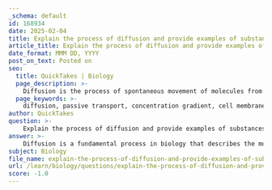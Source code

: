 ```yaml
---
_schema: default
id: 168934
date: 2025-02-04
title: Explain the process of diffusion and provide examples of substances that move by this method.
article_title: Explain the process of diffusion and provide examples of substances that move by this method.
date_format: MMM DD, YYYY
post_on_text: Posted on
seo:
  title: QuickTakes | Biology
  page_description: >-
    Diffusion is the process of spontaneous movement of molecules from areas of higher concentration to areas of lower concentration, a key principle in biology for the transport of substances across cell membranes.
  page_keywords: >-
    diffusion, passive transport, concentration gradient, cell membrane, lipid bilayer, molecular movement, oxygen, carbon dioxide, small lipids, concentration differences
author: QuickTakes
question: >-
    Explain the process of diffusion and provide examples of substances that move by this method.
answer: >-
    Diffusion is a fundamental process in biology that describes the movement of molecules from an area of higher concentration to an area of lower concentration until equilibrium is reached. This process occurs naturally and does not require energy, making it a type of passive transport.\n\n### Process of Diffusion\n1. **Concentration Gradient**: The driving force behind diffusion is the concentration gradient, which is the difference in the concentration of a substance across a space or membrane. Molecules tend to move down their concentration gradient, meaning they will move from areas where they are more concentrated to areas where they are less concentrated.\n\n2. **Mechanism**: In simple diffusion, small, nonpolar molecules can pass directly through the lipid bilayer of the cell membrane without the need for transport proteins. This movement occurs until the concentration of the substance is equal on both sides of the membrane.\n\n3. **Factors Affecting Diffusion**:\n   - **Molecule Size and Polarity**: Smaller and nonpolar molecules diffuse more easily than larger or polar molecules.\n   - **Membrane Permeability**: The composition of the membrane, including the presence of cholesterol and the types of phospholipids, can affect how easily substances can diffuse through it.\n   - **Temperature**: Higher temperatures increase the kinetic energy of molecules, leading to faster diffusion rates.\n   - **Surface Area**: A larger surface area allows more molecules to diffuse simultaneously, enhancing the overall rate of diffusion.\n   - **Distance**: The shorter the distance over which diffusion must occur, the faster the process.\n\n### Examples of Substances That Move by Diffusion\n1. **Oxygen (O2)**: Oxygen molecules diffuse from areas of high concentration (such as the lungs) to areas of low concentration (such as the bloodstream) to facilitate cellular respiration.\n2. **Carbon Dioxide (CO2)**: Carbon dioxide produced by cells during metabolism diffuses from areas of high concentration (inside the cells) to areas of low concentration (the bloodstream) for removal from the body.\n3. **Small Lipids**: Lipid-soluble substances, such as steroid hormones, can easily diffuse through the phospholipid bilayer due to their nonpolar nature.\n\nIn summary, diffusion is a crucial process for the movement of various substances across cell membranes, driven by concentration gradients and influenced by several factors, including molecule size, membrane permeability, temperature, surface area, and distance.
subject: Biology
file_name: explain-the-process-of-diffusion-and-provide-examples-of-substances-that-move-by-this-method.md
url: /learn/biology/questions/explain-the-process-of-diffusion-and-provide-examples-of-substances-that-move-by-this-method
score: -1.0
---
```


&nbsp;